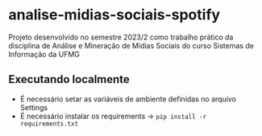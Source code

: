# analise-midias-sociais-spotify
Projeto desenvolvido no semestre 2023/2 como trabalho prático da disciplina de Análise e Mineração de Mídias Sociais do curso Sistemas de Informação da UFMG

## Executando localmente

- É necessário setar as variáveis de ambiente definidas no arquivo Settings
- É necessário instalar os requirements -> `pip install -r requirements.txt`
